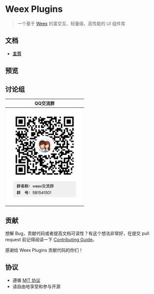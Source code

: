 # Weex Plugins


> 一个基于 [Weex](https://github.com/apache/incubator-weex) 的富交互、轻量级、高性能的 UI 组件库

## 文档

* **[主页](https://weexjs.github.io/weex-plugin)**

## 预览


## 讨论组
| QQ交流群 |
|---------|
|<img alt="Join the chat at dingtalk" src="docs/_images/weex_chat.jpeg" width="240"/>

## 贡献

想解 Bug，贡献代码或者提高文档可读性？有这个想法非常好，在提交 pull request 前记得阅读一下 [Contributing Guide](https://github.com/weexjs/weex-plugins/blob/master/CONTRIBUTING.md)。

感谢给 Weex Plugins 贡献代码的你们！


## 协议

* 遵循 [MIT 协议](http://opensource.org/licenses/MIT)
* 请自由地享受和参与开源
